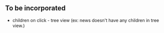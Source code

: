 ## To be incorporated
* children on click - tree view (ex: news doesn't have any children in tree view.)
